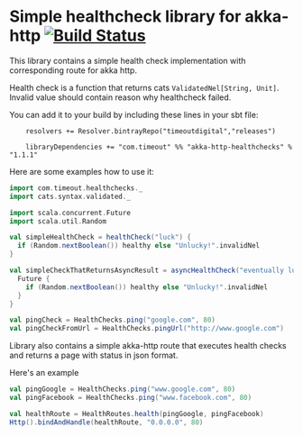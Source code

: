 # Simple healthcheck library for akka-http [![Build Status](https://travis-ci.org/timeoutdigital/akka-http-healthchecks.svg?branch=master)](https://travis-ci.org/timeoutdigital/akka-http-healthchecks)

This library contains a simple health check implementation with corresponding route for akka http.
 
Health check is a function that returns cats ```ValidatedNel[String, Unit]```. Invalid value should contain reason why healthcheck failed. 
 
You can add it to your build by including these lines in your sbt file:
   
```
    resolvers += Resolver.bintrayRepo("timeoutdigital","releases")
    
    libraryDependencies += "com.timeout" %% "akka-http-healthchecks" % "1.1.1"
```   
   
Here are some examples how to use it:

```scala
import com.timeout.healthchecks._
import cats.syntax.validated._

import scala.concurrent.Future
import scala.util.Random

val simpleHealthCheck = healthCheck("luck") {
  if (Random.nextBoolean()) healthy else "Unlucky!".invalidNel
}

val simpleCheckThatReturnsAsyncResult = asyncHealthCheck("eventually lucky") {
  Future {
    if (Random.nextBoolean()) healthy else "Unlucky!".invalidNel
  }
}

val pingCheck = HealthChecks.ping("google.com", 80)
val pingCheckFromUrl = HealthChecks.pingUrl("http://www.google.com")
```

Library also contains a simple akka-http route that executes health checks and returns a page with status in json format.

Here's an example

```scala
val pingGoogle = HealthChecks.ping("www.google.com", 80)
val pingFacebook = HealthChecks.ping("www.facebook.com", 80)

val healthRoute = HealthRoutes.health(pingGoogle, pingFacebook)
Http().bindAndHandle(healthRoute, "0.0.0.0", 80)
```


